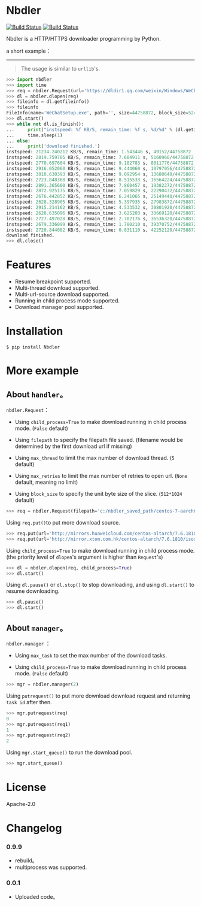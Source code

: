 # Nbdler

[![Build Status](https://img.shields.io/badge/build-passing-green.svg)](https://github.com/ZSAIm/Nbdler)
[![Build Status](https://img.shields.io/badge/pypi-v0.9.9-blue.svg)](https://pypi.org/project/Nbdler/)

Nbdler is a HTTP/HTTPS downloader programming by Python.

a short example：

------

> The usage is similar to ``urllib``'s.

```python
>>> import nbdler
>>> import time
>>> req = nbdler.Request(url='https://dldir1.qq.com/weixin/Windows/WeChatSetup.exe')
>>> dl = nbdler.dlopen(req)
>>> fileinfo = dl.getfileinfo()
>>> fileinfo
FileInfo(name='WeChatSetup.exe', path='', size=44758872, block_size=524288)
>>> dl.start()
>>> while not dl.is_finish():
... 	print("instspeed: %f KB/S, remain_time: %f s, %d/%d" % (dl.getinstspeed()/1024, dl.get_remain_time(), dl.getincbyte(), fileinfo.size))
... 	time.sleep(1)
... else:
... 	print('download finished.')
instspeed: 21234.240212 KB/S, remain_time: 1.543446 s, 49152/44758872
instspeed: 2819.759705 KB/S, remain_time: 7.684911 s, 5160960/44758872
instspeed: 2770.697604 KB/S, remain_time: 9.182783 s, 8011776/44758872
instspeed: 2916.052060 KB/S, remain_time: 9.444060 s, 10797056/44758872
instspeed: 3010.630393 KB/S, remain_time: 9.092954 s, 13680640/44758872
instspeed: 2723.848368 KB/S, remain_time: 8.515533 s, 16564224/44758872
instspeed: 2891.365600 KB/S, remain_time: 7.860457 s, 19382272/44758872
instspeed: 2872.925135 KB/S, remain_time: 7.059829 s, 22290432/44758872
instspeed: 2676.442852 KB/S, remain_time: 6.241065 s, 25149440/44758872
instspeed: 2628.328905 KB/S, remain_time: 5.397935 s, 27983872/44758872
instspeed: 2915.214162 KB/S, remain_time: 4.533532 s, 30801920/44758872
instspeed: 2628.635096 KB/S, remain_time: 3.625203 s, 33669120/44758872
instspeed: 2727.497028 KB/S, remain_time: 2.702176 s, 36536320/44758872
instspeed: 2679.336099 KB/S, remain_time: 1.780210 s, 39370752/44758872
instspeed: 2720.844082 KB/S, remain_time: 0.831110 s, 42252120/44758872
download finished.
>>> dl.close()

```

# Features

- Resume breakpoint supported.
- Multi-thread download supported.
- Multi-url-source download supported.
- Running in child process mode supported.
- Download manager pool supported.

# Installation

```
$ pip install Nbdler
```

# More example

## About ``handler``。

 ``nbdler.Request``：

- Using ``child_process=True`` to make download running in child process mode. (``False`` default)

- Using ``filepath`` to specify the filepath file saved. (filename would be determined by the first download url if missing)
- Using ``max_thread`` to limit the max number of download thread. (``5`` default)
- Using ``max_retries`` to limit the max number of retries to open url. (``None`` default, meaning no limit)
- Using ``block_size`` to specify the unit byte size of the slice. (``512*1024`` default)

```python
>>> req = nbdler.Request(filepath='c:/nbdler_saved_path/centos-7-aarch64.iso', max_retries=3, max_thread=32)
```

Using ``req.put()``to put more download source.

```python
>>> req.put(url='http://mirrors.huaweicloud.com/centos-altarch/7.6.1810/isos/aarch64/CentOS-7-aarch64-NetInstall-1810.iso')
>>> req.put(url='http://mirror.xtom.com.hk/centos-altarch/7.6.1810/isos/aarch64/CentOS-7-aarch64-Minimal-1810.iso')
```

Using ``child_process=True``  to make download running in child process mode.(the priority level of ``dlopen``'s argument is higher than ``Request``'s)

```python
>>> dl = nbdler.dlopen(req, child_process=True)
>>> dl.start()
```

Using ``dl.pause()`` or ``dl.stop()`` to stop downloading, and using ``dl.start()`` to resume downloading.

```python
>>> dl.pause()
>>> dl.start()
```

## About ``manager``。

``nbdler.manager`` ：

- Using ``max_task`` to set the max number of the download tasks.

- Using ``child_process=True`` to make download running in child process mode. (``False`` default)

```python
>>> mgr = nbdler.manager(2)
```

Using ``putrequest()`` to put more download download request and returning ``task id`` after then.

```python
>>> mgr.putrequest(req)
0
>>> mgr.putrequest(req1)
1
>>> mgr.putrequest(req2)
2
```

Using ``mgr.start_queue()`` to run the download pool.

```python
>>> mgr.start_queue()
```

# License

Apache-2.0

# Changelog

### 0.9.9

- rebuild。
- multiprocess was supported.

### 0.0.1

- Uploaded code。

 
